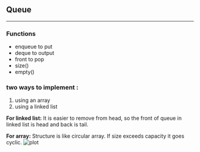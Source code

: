 ## Queue
----

### Functions
* enqueue to put
* deque to output
* front to pop
* size()
* empty()

### two ways to implement :
1) using an array
2) using a linked list

**For linked list:**
It is easier to remove from head, so the front of queue in linked list is head and back is tail.

**For array:**
Structure is like circular array. If size exceeds capacity it goes cyclic.
![plot](./cyclic_array.png)
